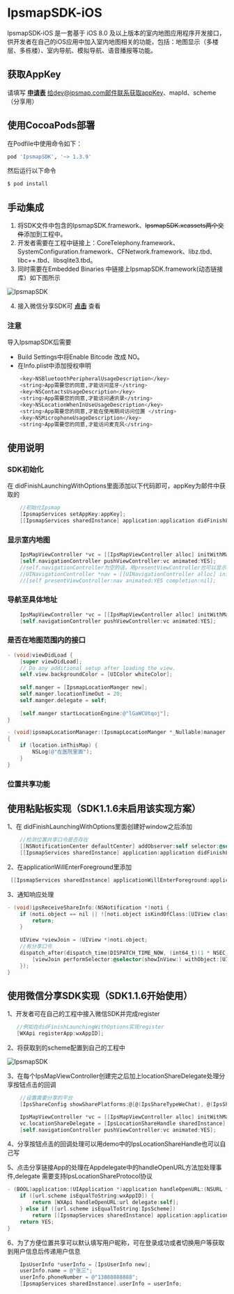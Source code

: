 # IpsmapSDK-iOS

IpsmapSDK-iOS 是一套基于 iOS 8.0 及以上版本的室内地图应用程序开发接口，供开发者在自己的iOS应用中加入室内地图相关的功能，包括：地图显示（多楼层、多栋楼）、室内导航、模拟导航、语音播报等功能。

## 获取AppKey
请填写
**[申请表](https://github.com/ipsmap/IpsmapSDK-iOS/blob/master/Readme.asset/道一循公司医院客户应用申请表.xlsx)** 
给dev@ipsmap.com邮件联系获取appKey、mapId、scheme（分享用）

## 使用CocoaPods部署
在Podfile中使用命令如下：
```bash
pod 'IpsmapSDK', '~> 1.3.9'
```
然后运行以下命令

```bash
$ pod install
```

## 手动集成
1. 将SDK文件中包含的IpsmapSDK.framework、~~IpsmapSDK.xcassets两个文件~~添加到工程中。
2. 开发者需要在工程中链接上：CoreTelephony.framework、SystemConfiguration.framework、CFNetwork.framework、libz.tbd、libc++.tbd、libsqlite3.tbd。
3. 同时需要在Embedded Binaries 中链接上IpsmapSDK.framework(动态链接库）如下图所示

<img alt="IpsmapSDK" src="Readme.asset/linked.jpg">

4. 接入微信分享SDK可
**[点击](https://open.weixin.qq.com/cgi-bin/showdocument?action=dir_list&t=resource/res_list&verify=1&id=1417694084&token=&lang=zh_CN)** 
查看

### 注意
导入IpsmapSDK后需要
- Build Settings中将Enable Bitcode 改成 NO。
- 在Info.plist中添加授权申明
```bash
	<key>NSBluetoothPeripheralUsageDescription</key>
	<string>App需要您的同意,才能访问蓝牙</string>
	<key>NSContactsUsageDescription</key>
	<string>App需要您的同意,才能访问通讯录</string>
	<key>NSLocationWhenInUseUsageDescription</key>
	<string>App需要您的同意,才能在使用期间访问位置 </string>
	<key>NSMicrophoneUsageDescription</key>
	<string>App需要您的同意,才能访问麦克风</string>
  ```
  
## 使用说明  

### SDK初始化
  在 didFinishLaunchingWithOptions里面添加以下代码即可，appKey为邮件中获取的
```objective-c
    //初始化Ipsmap
    [IpsmapServices setAppKey:appKey];
    [[IpsmapServices sharedInstance] application:application didFinishLaunchingWithOptions:launchOptions];
```


### 显示室内地图
```objective-c
    IpsMapViewController *vc = [[IpsMapViewController alloc] initWithMapId:@"lGaWCUtqoj"];
    [self.navigationController pushViewController:vc animated:YES];
    //self.navigationController为空的话，用presentViewController也可以显示。
    //UINavigationController *nav = [[UINavigationController alloc] initWithRootViewController:vc];
    //[self presentViewController:nav animated:YES completion:nil];
```
### 导航至具体地址
```objective-c
    IpsMapViewController *vc = [[IpsMapViewController alloc] initWithMapId:@"lGaWCUtqoj" targetName:@"成人中医(珠)" targetId:@"200191"];
    [self.navigationController pushViewController:vc animated:YES];
```
### 是否在地图范围内的接口
```objective-c
- (void)viewDidLoad {
    [super viewDidLoad];
    // Do any additional setup after loading the view.
    self.view.backgroundColor = [UIColor whiteColor];
    
    self.manger = [IpsmapLocationManger new];
    self.manger.locationTimeOut = 20;
    self.manger.delegate = self;
    
    [self.manger startLocationEngine:@"lGaWCUtqoj"];
}

- (void)ipsmapLocationManager:(IpsmapLocationManger *_Nullable)manager didUpdateLocation:(IpsLocation *_Nullable)location 
{
    if (location.inThisMap) {
        NSLog(@"在医院里面");
    }
}
```

### 位置共享功能

## 使用粘贴板实现（SDK1.1.6未启用该实现方案）

1、在 didFinishLaunchingWithOptions里面创建好window之后添加
```objective-c
    //检测位置共享口令是否存在
    [[NSNotificationCenter defaultCenter] addObserver:self selector:@selector(ipsReceiveShareInfo:) name:IpsReceiveShareInfoNotification object:nil];
    [[IpsmapServices sharedInstance] application:application didFinishLaunchingWithOptions:launchOptions];
```
2、在applicationWillEnterForeground里添加
```objective-c
 [[IpsmapServices sharedInstance] applicationWillEnterForeground:application];
```
3、通知响应处理
```objective-c
- (void)ipsReceiveShareInfo:(NSNotification *)noti {
    if (noti.object == nil || ![noti.object isKindOfClass:[UIView class]]) {
        return;
    }
    
    UIView *viewJoin = (UIView *)noti.object;
    //有分享口令
    dispatch_after(dispatch_time(DISPATCH_TIME_NOW, (int64_t)(1 * NSEC_PER_SEC)), dispatch_get_main_queue(), ^{
        [viewJoin performSelector:@selector(showInView:) withObject:[UIApplication sharedApplication].keyWindow];
    });
}
```

## 使用微信分享SDK实现（SDK1.1.6开始使用）
1、开发者可在自己的工程中接入微信SDK并完成register
```objective-c
   //例如在didFinishLaunchingWithOptions实现register
   [WXApi registerApp:wxAppID];
```
2、将获取到的scheme配置到自己的工程中

  <img alt="IpsmapSDK" src="Readme.asset/scheme.jpg">
  
3、在每个IpsMapViewController创建完之后加上locationShareDelegate处理分享按钮点击的回调
```objective-c
    //设置需要分享的平台
    [IpsShareConfig showSharePlatforms:@[@(IpsShareTypeWeChat), @(IpsShareTypeQQ), @(IpsShareTypeSMS)]];

    IpsMapViewController *vc = [[IpsMapViewController alloc] initWithMapId:@"lGaWCUtqoj"];
    vc.locationShareDelegate = [IpsLocationShareHandle sharedInstance];
    [self.navigationController pushViewController:vc animated:YES];
```
4、分享按钮点击的回调处理可以用demo中的IpsLocationShareHandle也可以自己写

5、点击分享链接App的处理在Appdelegate中的handleOpenURL方法加处理事件,delegate 需要支持IpsLocationShareProtocol协议
```objective-c
- (BOOL)application:(UIApplication *)application handleOpenURL:(NSURL *)url {
    if ([url.scheme isEqualToString:wxAppID]) {
        return [WXApi handleOpenURL:url delegate:self];
    } else if ([url.scheme isEqualToString:IpsScheme])
        return [[IpsmapServices sharedInstance] application:application openURL:url delegate:[IpsLocationShareHandle sharedInstance]];
    return YES;
}
```

6、为了方便位置共享可以默认填写用户昵称，可在登录成功或者切换用户等获取到用户信息后传递用户信息
```objective-c
    IpsUserInfo *userInfo = [IpsUserInfo new];
    userInfo.name = @"张三";
    userInfo.phoneNumber = @"13888888888";
    [IpsmapServices sharedInstance].userInfo = userInfo;
```
	
